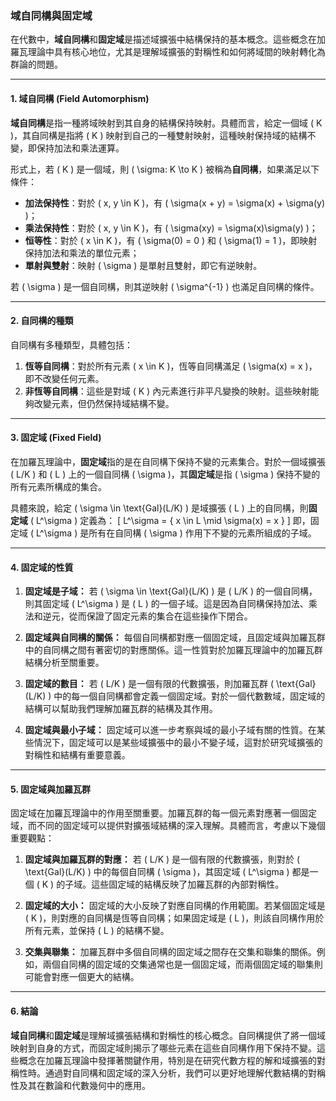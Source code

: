 ### **域自同構與固定域**

在代數中，**域自同構**和**固定域**是描述域擴張中結構保持的基本概念。這些概念在加羅瓦理論中具有核心地位，尤其是理解域擴張的對稱性和如何將域間的映射轉化為群論的問題。

---

#### **1. 域自同構 (Field Automorphism)**

**域自同構**是指一種將域映射到其自身的結構保持映射。具體而言，給定一個域 \( K \)，其自同構是指將 \( K \) 映射到自己的一種雙射映射，這種映射保持域的結構不變，即保持加法和乘法運算。

形式上，若 \( K \) 是一個域，則 \( \sigma: K \to K \) 被稱為**自同構**，如果滿足以下條件：
- **加法保持性**：對於 \( x, y \in K \)，有 \( \sigma(x + y) = \sigma(x) + \sigma(y) \)；
- **乘法保持性**：對於 \( x, y \in K \)，有 \( \sigma(xy) = \sigma(x)\sigma(y) \)；
- **恒等性**：對於 \( x \in K \)，有 \( \sigma(0) = 0 \) 和 \( \sigma(1) = 1 \)，即映射保持加法和乘法的單位元素；
- **單射與雙射**：映射 \( \sigma \) 是單射且雙射，即它有逆映射。

若 \( \sigma \) 是一個自同構，則其逆映射 \( \sigma^{-1} \) 也滿足自同構的條件。

---

#### **2. 自同構的種類**

自同構有多種類型，具體包括：
1. **恆等自同構**：對於所有元素 \( x \in K \)，恆等自同構滿足 \( \sigma(x) = x \)，即不改變任何元素。
2. **非恆等自同構**：這些是對域 \( K \) 內元素進行非平凡變換的映射。這些映射能夠改變元素，但仍然保持域結構不變。

---

#### **3. 固定域 (Fixed Field)**

在加羅瓦理論中，**固定域**指的是在自同構下保持不變的元素集合。對於一個域擴張 \( L/K \) 和 \( L \) 上的一個自同構 \( \sigma \)，其**固定域**是指 \( \sigma \) 保持不變的所有元素所構成的集合。

具體來說，給定 \( \sigma \in \text{Gal}(L/K) \) 是域擴張 \( L \) 上的自同構，則**固定域** \( L^\sigma \) 定義為：
\[
L^\sigma = \{ x \in L \mid \sigma(x) = x \}
\]
即，固定域 \( L^\sigma \) 是所有在自同構 \( \sigma \) 作用下不變的元素所組成的子域。

---

#### **4. 固定域的性質**

1. **固定域是子域：**
   若 \( \sigma \in \text{Gal}(L/K) \) 是 \( L/K \) 的一個自同構，則其固定域 \( L^\sigma \) 是 \( L \) 的一個子域。這是因為自同構保持加法、乘法和逆元，從而保證了固定元素的集合在這些操作下閉合。

2. **固定域與自同構的關係：**
   每個自同構都對應一個固定域，且固定域與加羅瓦群中的自同構之間有著密切的對應關係。這一性質對於加羅瓦理論中的加羅瓦群結構分析至關重要。

3. **固定域的數目：**
   若 \( L/K \) 是一個有限的代數擴張，則加羅瓦群 \( \text{Gal}(L/K) \) 中的每一個自同構都會定義一個固定域。對於一個代數數域，固定域的結構可以幫助我們理解加羅瓦群的結構及其作用。

4. **固定域與最小子域：**
   固定域可以進一步考察與域的最小子域有關的性質。在某些情況下，固定域可以是某些域擴張中的最小不變子域，這對於研究域擴張的對稱性和結構有重要意義。

---

#### **5. 固定域與加羅瓦群**

固定域在加羅瓦理論中的作用至關重要。加羅瓦群的每一個元素對應著一個固定域，而不同的固定域可以提供對擴張域結構的深入理解。具體而言，考慮以下幾個重要觀點：
1. **固定域與加羅瓦群的對應：**
   若 \( L/K \) 是一個有限的代數擴張，則對於 \( \text{Gal}(L/K) \) 中的每個自同構 \( \sigma \)，其固定域 \( L^\sigma \) 都是一個 \( K \) 的子域。這些固定域的結構反映了加羅瓦群的內部對稱性。

2. **固定域的大小：**
   固定域的大小反映了對應自同構的作用範圍。若某個固定域是 \( K \)，則對應的自同構是恆等自同構；如果固定域是 \( L \)，則該自同構作用於所有元素，並保持 \( L \) 的結構不變。

3. **交集與聯集：**
   加羅瓦群中多個自同構的固定域之間存在交集和聯集的關係。例如，兩個自同構的固定域的交集通常也是一個固定域，而兩個固定域的聯集則可能會對應一個更大的結構。

---

#### **6. 結論**

**域自同構**和**固定域**是理解域擴張結構和對稱性的核心概念。自同構提供了將一個域映射到自身的方式，而固定域則揭示了哪些元素在這些自同構作用下保持不變。這些概念在加羅瓦理論中發揮著關鍵作用，特別是在研究代數方程的解和域擴張的對稱性時。通過對自同構和固定域的深入分析，我們可以更好地理解代數結構的對稱性及其在數論和代數幾何中的應用。
